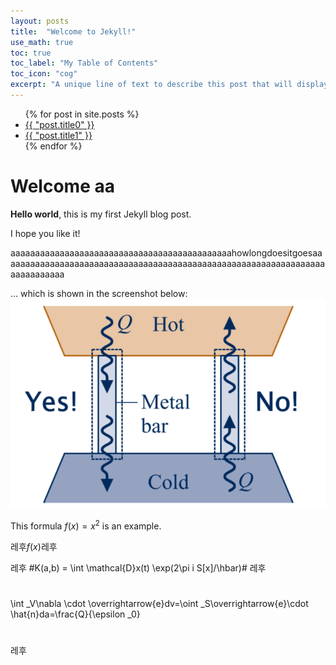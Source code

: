 ```yaml
---
layout: posts
title:  "Welcome to Jekyll!"
use_math: true
toc: true
toc_label: "My Table of Contents"
toc_icon: "cog"
excerpt: "A unique line of text to describe this post that will display in an archive listing and meta description with SEO benefits."
---
```


<ul>
  {% for post in site.posts %}
    <li>
      <a href="{{ post.url }}">{{ "post.title0" }}</a>
    </li>
    <li>
      <a href="{{ post.url }}">{{ "post.title1" }}</a>
    </li>
  {% endfor %}
</ul>

# Welcome aa

**Hello world**, this is my first Jekyll blog post.

I hope you like it!

aaaaaaaaaaaaaaaaaaaaaaaaaaaaaaaaaaaaaaaaaaaaahowlongdoesitgoesaaaaaaaaaaaaaaaaaaaaaaaaaaaaaaaaaaaaaaaaaaaaaaaaaaaaaaaaaaaaaaaaaaaaaaaaaaaaa

... which is shown in the screenshot below:
![My helpful screenshot](/assets/screenshot.png)

This formula $f(x) = x^2$ is an example.

레후$f(x)$레후

레후
#K(a,b) = \int \mathcal{D}x(t) \exp(2\pi i S[x]/\hbar)#
레후

#
\int _V\nabla \cdot \overrightarrow{e}dv=\oint _S\overrightarrow{e}\cdot \hat{n}da=\frac{Q}{\epsilon _0}
#

레후
